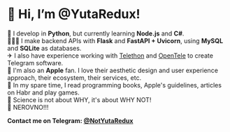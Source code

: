 # 👋 Hi, I’m @YutaRedux!
🐍 I develop in **Python**, but currently learning **Node.js** and **C#**.  
👨🏽‍💻 I make backend APIs with **Flask** and **FastAPI + Uvicorn**, using **MySQL** and **SQLite** as databases.  
✈ I also have experience working with [Telethon](https://github.com/LonamiWebs/Telethon) and [OpenTele](https://github.com/thedemons/opentele) to create Telegram software.  
🍏 I'm also an **Apple** fan. I love their aesthetic design and user experience approach, their ecosystem, their services, etc.  
📕 In my spare time, I read programming books, Apple's guidelines, articles on Habr and play games.  
🥔 Science is not about WHY, it's about WHY NOT!  
📐 NEROVNO!!!  
  
**Contact me on Telegram: [@NotYutaRedux](https://t.me/NotYutaRedux)**
